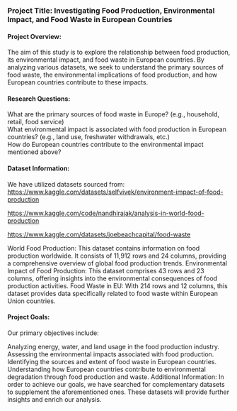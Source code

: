 ### Project Title: Investigating Food Production, Environmental Impact, and Food Waste in European Countries

#### Project Overview:
The aim of this study is to explore the relationship between food production, its environmental impact, and food waste in European countries. By analyzing various datasets, we seek to understand the primary sources of food waste, the environmental implications of food production, and how European countries contribute to these impacts.

#### Research Questions:
What are the primary sources of food waste in Europe? (e.g., household, retail, food service)<br>
What environmental impact is associated with food production in European countries? (e.g., land use, freshwater withdrawals, etc.)<br>
How do European countries contribute to the environmental impact mentioned above?<br>

#### Dataset Information:
We have utilized datasets sourced from:<br>
https://www.kaggle.com/datasets/selfvivek/environment-impact-of-food-production

https://www.kaggle.com/code/nandhirajak/analysis-in-world-food-production

https://www.kaggle.com/datasets/joebeachcapital/food-waste

World Food Production: This dataset contains information on food production worldwide. It consists of 11,912 rows and 24 columns, providing a comprehensive overview of global food production trends.
Environmental Impact of Food Production: This dataset comprises 43 rows and 23 columns, offering insights into the environmental consequences of food production activities.
Food Waste in EU: With 214 rows and 12 columns, this dataset provides data specifically related to food waste within European Union countries.
#### Project Goals:

Our primary objectives include:

Analyzing energy, water, and land usage in the food production industry.
Assessing the environmental impacts associated with food production.
Identifying the sources and extent of food waste in European countries.
Understanding how European countries contribute to environmental degradation through food production and waste.
Additional Information:
In order to achieve our goals, we have searched for complementary datasets to supplement the aforementioned ones. These datasets will provide further insights and enrich our analysis.

